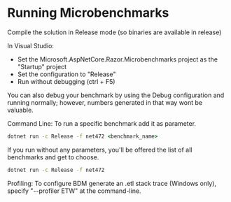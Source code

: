﻿# Running Microbenchmarks

Compile the solution in Release mode (so binaries are available in release)

In Visual Studio:

- Set the Microsoft.AspNetCore.Razor.Microbenchmarks project as the "Startup" project
- Set the configuration to "Release"
- Run without debugging (ctrl + F5)

You can also debug your benchmark by using the Debug configuration and running normally; however, numbers generated in that way wont be valuable.

Command Line:
To run a specific benchmark add it as parameter.

```cmd
dotnet run -c Release -f net472 <benchmark_name>
```

If you run without any parameters, you'll be offered the list of all benchmarks and get to choose.

```cmd
dotnet run -c Release -f net472
```

Profiling:
To configure BDM generate an .etl stack trace (Windows only), specify "--profiler ETW" at the command-line.
